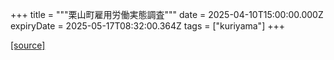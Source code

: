 +++
title = """栗山町雇用労働実態調査"""
date = 2025-04-10T15:00:00.000Z
expiryDate = 2025-05-17T08:32:00.364Z
tags = ["kuriyama"]
+++


[[source]](https://www.town.kuriyama.hokkaido.jp/soshiki/51/53.html)
